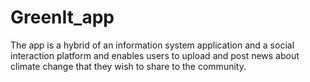 # GreenIt_app
The app is a hybrid of an information system application and a social interaction platform and enables users to upload and post news about climate change that they wish to share to the community.
